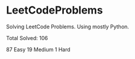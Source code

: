 # LeetCodeProblems
Solving LeetCode Problems. Using mostly Python. 

Total Solved: 106

87 Easy
19 Medium 
1 Hard
